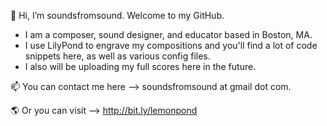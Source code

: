 👋 Hi, I’m soundsfromsound. Welcome to my GitHub.

- I am a composer, sound designer, and educator based in Boston, MA. 
- I use LilyPond to engrave my compositions and you'll find a lot of code snippets here, as well as various config files. 
- I also will be uploading my full scores here in the future.

📫 You can contact me here --> soundsfromsound at gmail dot com. 

🌎 Or you can visit --> http://bit.ly/lemonpond

<!---
soundsfromsound/soundsfromsound is a ✨ special ✨ repository because its `README.md` (this file) appears on your GitHub profile.
You can click the Preview link to take a look at your changes.
--->
